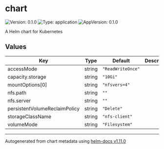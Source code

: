# chart

![Version: 0.1.0](https://img.shields.io/badge/Version-0.1.0-informational?style=flat-square) ![Type: application](https://img.shields.io/badge/Type-application-informational?style=flat-square) ![AppVersion: 0.1.0](https://img.shields.io/badge/AppVersion-0.1.0-informational?style=flat-square)

A Helm chart for Kubernetes

## Values

| Key | Type | Default | Description |
|-----|------|---------|-------------|
| accessMode | string | `"ReadWriteOnce"` |  |
| capacity.storage | string | `"10Gi"` |  |
| mountOptions[0] | string | `"nfsvers=4"` |  |
| nfs.path | string | `""` |  |
| nfs.server | string | `""` |  |
| persistentVolumeReclaimPolicy | string | `"Delete"` |  |
| storageClassName | string | `"nfs-client"` |  |
| volumeMode | string | `"Filesystem"` |  |

----------------------------------------------
Autogenerated from chart metadata using [helm-docs v1.11.0](https://github.com/norwoodj/helm-docs/releases/v1.11.0)
